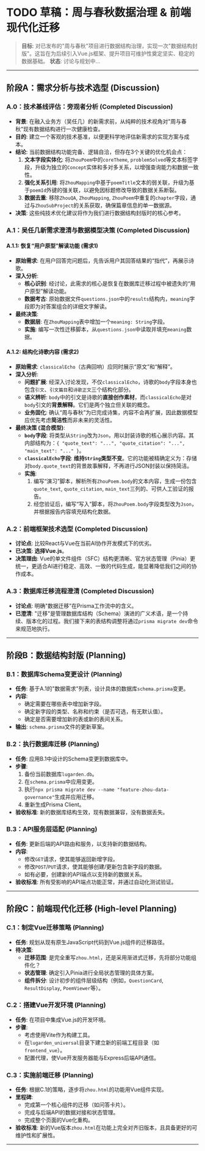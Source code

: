 
# TODO 草稿：周与春秋数据治理 & 前端现代化迁移

> **目标**: 对已发布的"周与春秋"项目进行数据结构治理，实现一次"数据结构封版"。这旨在为后续引入Vue.js框架、提升项目可维护性奠定坚实、稳定的数据基础。
> **状态**: 讨论与规划中...

---

## **阶段A：需求分析与技术选型 (Discussion)**

### **A.0：技术基线评估：旁观者分析 (Completed Discussion)**
- **背景**: 在融入业务方（吴任几）的新需求前，从纯粹的技术视角对"周与春秋"现有数据结构进行一次健康检查。
- **目的**: 建立一个客观的技术基准，以便更科学地评估新需求的实现方案与成本。
- **结论**: 当前数据结构功能完备、逻辑自洽，但存在3个关键的优化机会点：
    1.  **文本字段实体化**: 将`ZhouPoem`中的`coreTheme`, `problemSolved`等文本标签字段，升级为独立的`Concept`实体和多对多关系，以增强查询能力和数据一致性。
    2.  **强化关系引用**: 将`ZhouMapping`中基于`poemTitle`文本的弱关联，升级为基于`poemId`外键的强关联，以避免因标题修改导致的数据关系断裂。
    3.  **数据去重**: 移除`ZhouQA`, `ZhouMapping`, `ZhouPoem`中重复的`chapter`字段，通过与`ZhouSubProject`的关系获取，确保篇章信息的单一数据源。
- **决策**: 这些纯技术优化建议将作为我们进行数据结构封版时的核心参考。

### **A.1：吴任几新需求澄清与数据模型决策 (Completed Discussion)**

#### **A.1.1: 恢复“用户原型”解读功能 (需求1)**
- **原始需求**: 在用户回答完问题后，先告诉用户其回答结果的“指代”，再展示诗歌。
- **深入分析**:
    - **核心识别**: 经讨论，此需求的核心是恢复在数据库迁移过程中被遗失的“用户原型”解读功能。
    - **数据考古**: 原始数据文件`questions.json`中的`results`结构内，`meaning`字段即为对答案组合的详细文字解读。
- **最终决策**:
    - **数据层**: 在`ZhouMapping`表中增加一个`meaning: String`字段。
    - **实施**: 编写一次性迁移脚本，从`questions.json`中读取并填充`meaning`数据。

#### **A.1.2: 结构化诗歌内容 (需求2)**
- **原始需求**: `classicalEcho`（古典回响）应同时展示“原文”和“解释”。
- **深入分析**:
    - **问题扩展**: 经深入讨论发现，不仅`classicalEcho`，诗歌的`body`字段本身也包含`引文`、`引文篇目`和`诗歌正文`三个结构化部分。
    - **语义辨析**: `body`中的引文是诗歌的**直接创作素材**，而`classicalEcho`是对`body`引文的**背景解释**。它们是两个独立但关联的概念。
    - **业务固化**: 确认“周与春秋”为已完成诗集，内容不会再扩展，因此数据模型应优先考虑**简洁性**而非未来的灵活性。
- **最终决策 (混合模型)**:
    - **`body`字段**: 将类型从`String`改为`Json`，用以封装诗歌的核心展示内容。其内部结构为：`{ "quote_text": "...", "quote_citation": "...", "main_text": "..." }`。
    - **`classicalEcho`字段**: **维持`String`类型不变**。它的功能被精确定义为：存储对`body.quote_text`的背景故事解释，不再进行JSON封装以保持简洁。
    - **实施**:
        1. 编写“演习”脚本，解析所有`ZhouPoem.body`的文本内容，生成一份包含`quote_text`, `quote_citation`, `main_text`三列的、可供人工验证的报告。
        2. 经您验证后，编写“写入”脚本，将`ZhouPoem.body`字段类型改为`Json`，并根据报告内容填充结构化数据。

### **A.2：前端框架技术选型 (Completed Discussion)**
- **讨论点**: 比较React与Vue在当前AI协作开发模式下的优劣。
- **已决策**: **选择Vue.js**。
- **决策理由**: Vue的单文件组件（SFC）结构更清晰、官方状态管理（Pinia）更统一，更适合AI进行稳定、高效、一致的代码生成，能显著降低我们之间的协作成本。

### **A.3：数据库迁移流程澄清 (Completed Discussion)**
- **讨论点**: 明确"数据迁移"在Prisma工作流中的含义。
- **已澄清**: "迁移"是管理数据库结构（Schema）演进的广义术语，是一个持续、版本化的过程。我们接下来的表结构调整将通过`prisma migrate dev`命令来规范地执行。

---

## **阶段B：数据结构封版 (Planning)**

### **B.1：数据库Schema变更设计 (Planning)**
- **任务**: 基于A.1的"数据需求"列表，设计具体的数据库`schema.prisma`变更。
- **内容**:
    - 确定需要在哪些表中增加新字段。
    - 确定新字段的类型、名称和约束（是否可选，有无默认值）。
    - 确定是否需要增加新的表或新的表间关系。
- **输出**: `schema.prisma`文件的更新草案。

### **B.2：执行数据库迁移 (Planning)**
- **任务**: 应用B.1中设计的Schema变更到数据库中。
- **步骤**:
    1.  备份当前数据库`lugarden.db`。
    2.  在`schema.prisma`中应用变更。
    3.  执行`npx prisma migrate dev --name "feature-zhou-data-governance"`生成并应用迁移。
    4.  重新生成Prisma Client。
- **验收标准**: 新的数据库结构生效，现有数据兼容，没有数据丢失。

### **B.3：API服务层适配 (Planning)**
- **任务**: 更新后端的API路由和服务，以支持新的数据结构。
- **内容**:
    - 修改`GET`请求，使其能够返回新增字段。
    - 修改`POST`/`PUT`请求，使其能够创建/更新包含新字段的数据。
    - 如有必要，创建新的API端点以支持新的数据关系。
- **验收标准**: 所有受影响的API端点功能正常，并通过自动化测试验证。

---

## **阶段C：前端现代化迁移 (High-level Planning)**

### **C.1：制定Vue迁移策略 (Planning)**
- **任务**: 规划从现有原生JavaScript代码到Vue.js组件的迁移路径。
- **待决策**:
    - **迁移范围**: 是完全重写`zhou.html`，还是采用渐进式迁移，先将部分功能组件化？
    - **状态管理**: 确定引入Pinia进行全局状态管理的具体方案。
    - **组件拆分**: 设计初步的组件层级结构（例如，`QuestionCard`, `ResultDisplay`, `PoemViewer`等）。

### **C.2：搭建Vue开发环境 (Planning)**
- **任务**: 在项目中集成Vue.js的开发环境。
- **步骤**:
    - 考虑使用Vite作为构建工具。
    - 在`lugarden_universal`目录下建立新的前端工程目录（如`frontend_vue`）。
    - 配置代理，使Vue开发服务器能与Express后端API通信。

### **C.3：实施前端迁移 (Planning)**
- **任务**: 根据C.1的策略，逐步将`zhou.html`的功能用Vue组件实现。
- **里程碑**:
    - 完成第一个核心组件的迁移（如问答卡片）。
    - 完成与后端API的数据对接和状态管理。
    - 完成整个页面的Vue化重构。
- **验收标准**: 新的Vue版本`zhou.html`在功能上完全对齐旧版本，且具备更好的可维护性和扩展性。

---
